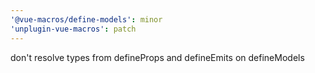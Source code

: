 ```yaml
---
'@vue-macros/define-models': minor
'unplugin-vue-macros': patch
---
```


don't resolve types from defineProps and defineEmits on defineModels
